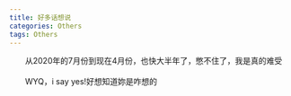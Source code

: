 ```yaml
---
title: 好多话想说
categories: Others  
tags: Others 
---
```

　　从2020年的7月份到现在4月份，也快大半年了，憋不住了，我是真的难受<br><br>
  　　WYQ，i say yes!好想知道妳是咋想的
